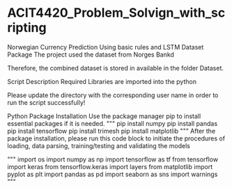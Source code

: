 # ACIT4420_Problem_Solvign_with_scripting
Norwegian Currency Prediction Using basic rules and LSTM 
Dataset Package
The project used the dataset from Norges Bankd

Therefore, the combined dataset is stored in available in the folder Dataset.

Script Description
Required Libraries are imported into the python

Please update the directory with the corresponding user name in order to run the script successfully!

Python Package Installation
Use the package manager pip to install essential packages if it is needed.
"""
pip install numpy
pip install pandas
pip install tensorflow
pip install trimesh
pip install matplotlib
"""
After the package installation, please run this code block to initiate the procedures of loading, data parsing, training/testing and validating the models

"""
import os
import numpy as np
import tensorflow as tf
from tensorflow import keras
from tensorflow.keras import layers
from matplotlib import pyplot as plt
import  pandas as pd
import seaborn as sns
import warnings
"""

